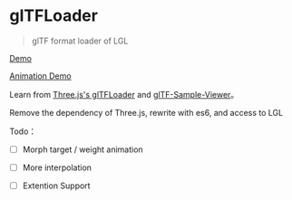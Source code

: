 # glTFLoader

> glTF format loader of LGL

[Demo](http://todaylg.com/LGL/examples/?src=glTFLoader.html)

[Animation Demo](http://todaylg.com/LGL/examples/?src=glTFLoader_Animation.html)

Learn from [Three.js's glTFLoader](https://threejs.org/docs/#examples/loaders/GLTFLoader) and [glTF-Sample-Viewer](https://github.com/KhronosGroup/glTF-Sample-Viewer)。

Remove the dependency of Three.js, rewrite with es6, and access to LGL

Todo：

- [ ] Morph target / weight animation

- [ ] More interpolation

- [ ] Extention Support
